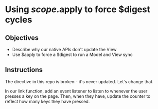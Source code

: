 # Using $scope.$apply to force $digest cycles

## Objectives

- Describe why our native APIs don't update the View
- Use $apply to force a $digest to run a Model and View sync

## Instructions

The directive in this repo is broken - it's never updated. Let's change that.

In our link function, add an event listener to listen to whenever the user presses a key on the page. Then, when they have, update the counter to reflect how many keys they have pressed.